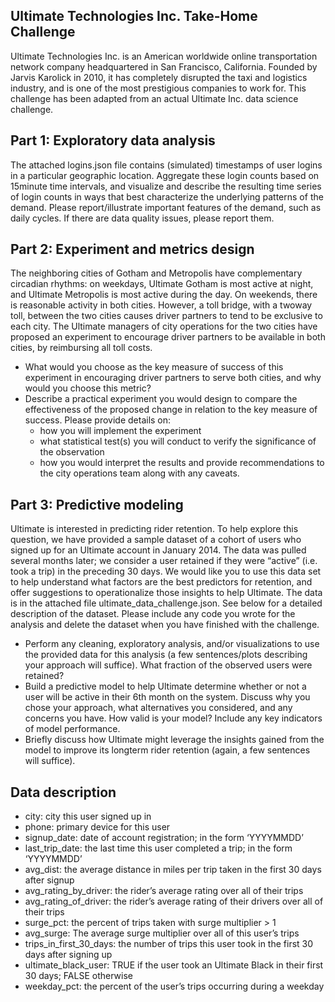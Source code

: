 ## Ultimate Technologies Inc. Take-Home Challenge ##

Ultimate Technologies Inc. is an American worldwide online transportation network company headquartered in San Francisco, California. Founded by Jarvis Karolick in 2010, it has completely disrupted the taxi and logistics industry, and is one of the most prestigious companies to work for. This challenge has been adapted from an actual Ultimate Inc. data science challenge.

## Part 1: Exploratory data analysis ##

The attached logins.json file contains (simulated) timestamps of user logins in a particular geographic location. Aggregate these login counts based on 15­minute time intervals, and visualize and describe the resulting time series of login counts in ways that best characterize the underlying patterns of the demand. Please report/illustrate important features of the demand, such as daily cycles. If there are data quality issues, please report them.

## Part 2: Experiment and metrics design ##

The neighboring cities of Gotham and Metropolis have complementary circadian rhythms: on weekdays, Ultimate Gotham is most active at night, and Ultimate Metropolis is most active during the day. On weekends, there is reasonable activity in both cities.
However, a toll bridge, with a two­way toll, between the two cities causes driver partners to tend to be exclusive to each city. The Ultimate managers of city operations for the two cities have proposed an experiment to encourage driver partners to be available in both cities, by reimbursing all toll costs.

- What would you choose as the key measure of success of this experiment in encouraging driver partners to serve both cities, and why would you choose this metric?
- Describe a practical experiment you would design to compare the effectiveness of the proposed change in relation to the key measure of success. Please provide details on:
  - how you will implement the experiment
  - what statistical test(s) you will conduct to verify the significance of the observation
  - how you would interpret the results and provide recommendations to the city operations team along with any caveats.
  
## Part 3: Predictive modeling ##

Ultimate is interested in predicting rider retention. To help explore this question, we have provided a sample dataset of a cohort of users who signed up for an Ultimate account in January 2014. The data was pulled several months later; we consider a user retained if they were “active” (i.e. took a trip) in the preceding 30 days. We would like you to use this data set to help understand what factors are the best predictors for retention, and offer suggestions to operationalize those insights to help Ultimate. The data is in the attached file ultimate_data_challenge.json.
See below for a detailed description of the dataset. Please include any code you wrote for the analysis and delete the dataset when you have finished with the challenge.

- Perform any cleaning, exploratory analysis, and/or visualizations to use the provided data for this analysis (a few sentences/plots describing your approach will suffice). What fraction of the observed users were retained?
- Build a predictive model to help Ultimate determine whether or not a user will be active in their 6th month on the system. Discuss why you chose your approach, what alternatives you considered, and any concerns you have. How valid is your model? Include any key indicators of model performance.
- Briefly discuss how Ultimate might leverage the insights gained from the model to improve its long­term rider retention (again, a few sentences will suffice).

## Data description ##
- city: city this user signed up in
- phone: primary device for this user
- signup_date: date of account registration; in the form ‘YYYYMMDD’
- last_trip_date: the last time this user completed a trip; in the form ‘YYYYMMDD’
- avg_dist: the average distance in miles per trip taken in the first 30 days after signup
- avg_rating_by_driver: the rider’s average rating over all of their trips
- avg_rating_of_driver: the rider’s average rating of their drivers over all of their trips
- surge_pct: the percent of trips taken with surge multiplier > 1
- avg_surge: The average surge multiplier over all of this user’s trips
- trips_in_first_30_days: the number of trips this user took in the first 30 days after signing up
- ultimate_black_user: TRUE if the user took an Ultimate Black in their first 30 days; FALSE otherwise
- weekday_pct: the percent of the user’s trips occurring during a weekday
